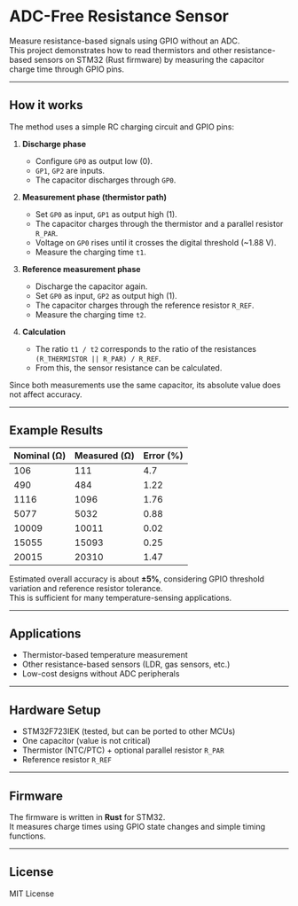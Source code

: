 # ADC-Free Resistance Sensor

Measure resistance-based signals using GPIO without an ADC.  
This project demonstrates how to read thermistors and other resistance-based sensors on STM32 (Rust firmware) by measuring the capacitor charge time through GPIO pins.

---

## How it works

The method uses a simple RC charging circuit and GPIO pins:

1. **Discharge phase**  
   - Configure `GP0` as output low (0).  
   - `GP1`, `GP2` are inputs.  
   - The capacitor discharges through `GP0`.

2. **Measurement phase (thermistor path)**  
   - Set `GP0` as input, `GP1` as output high (1).  
   - The capacitor charges through the thermistor and a parallel resistor `R_PAR`.  
   - Voltage on `GP0` rises until it crosses the digital threshold (~1.88 V).  
   - Measure the charging time `t1`.

3. **Reference measurement phase**  
   - Discharge the capacitor again.  
   - Set `GP0` as input, `GP2` as output high (1).  
   - The capacitor charges through the reference resistor `R_REF`.  
   - Measure the charging time `t2`.

4. **Calculation**  
   - The ratio `t1 / t2` corresponds to the ratio of the resistances `(R_THERMISTOR || R_PAR) / R_REF`.  
   - From this, the sensor resistance can be calculated.  

Since both measurements use the same capacitor, its absolute value does not affect accuracy.

---

## Example Results

| Nominal (Ω) | Measured (Ω) | Error (%) |
|-------------|--------------|-----------|
| 106         | 111          | 4.7       |
| 490         | 484          | 1.22      |
| 1116        | 1096         | 1.76      |
| 5077        | 5032         | 0.88      |
| 10009       | 10011        | 0.02      |
| 15055       | 15093        | 0.25      |
| 20015       | 20310        | 1.47      |

Estimated overall accuracy is about **±5%**, considering GPIO threshold variation and reference resistor tolerance.  
This is sufficient for many temperature-sensing applications.

---

## Applications

- Thermistor-based temperature measurement  
- Other resistance-based sensors (LDR, gas sensors, etc.)  
- Low-cost designs without ADC peripherals  

---

## Hardware Setup

- STM32F723IEK (tested, but can be ported to other MCUs)  
- One capacitor (value is not critical)  
- Thermistor (NTC/PTC) + optional parallel resistor `R_PAR`  
- Reference resistor `R_REF`  

---

## Firmware

The firmware is written in **Rust** for STM32.  
It measures charge times using GPIO state changes and simple timing functions.  

---

## License

MIT License  

